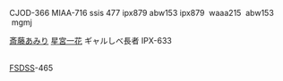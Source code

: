 CJOD-366
MIAA-716
ssis 477
ipx879
abw153
ipx879
 waaa215
 abw153
 mgmj

[斎藤あみり](https://javmenu.com/actress/mvmM)
[星宮一花](https://javmenu.com/actress/vd2n)
 ギャルしべ長者
IPX-633


[  
FSDSS](https://avgod.club/code/FSDSS)-465